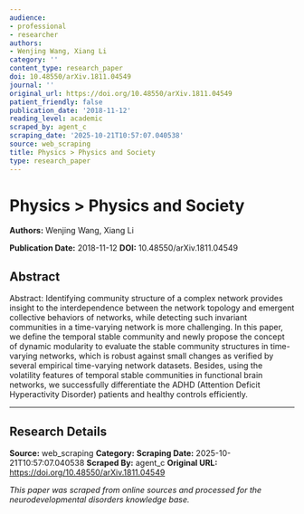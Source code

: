 ```yaml
---
audience:
- professional
- researcher
authors:
- Wenjing Wang, Xiang Li
category: ''
content_type: research_paper
doi: 10.48550/arXiv.1811.04549
journal: ''
original_url: https://doi.org/10.48550/arXiv.1811.04549
patient_friendly: false
publication_date: '2018-11-12'
reading_level: academic
scraped_by: agent_c
scraping_date: '2025-10-21T10:57:07.040538'
source: web_scraping
title: Physics > Physics and Society
type: research_paper
---
```

# Physics > Physics and Society

**Authors:** Wenjing Wang, Xiang Li

**Publication Date:** 2018-11-12
**DOI:** 10.48550/arXiv.1811.04549

## Abstract

Abstract:
Identifying community structure of a complex network provides insight to the interdependence between the network topology and emergent collective behaviors of networks, while detecting such invariant communities in a time-varying network is more challenging. In this paper, we define the temporal stable community and newly propose the concept of dynamic modularity to evaluate the stable community structures in time-varying networks, which is robust against small changes as verified by several empirical time-varying network datasets. Besides, using the volatility features of temporal stable communities in functional brain networks, we successfully differentiate the ADHD (Attention Deficit Hyperactivity Disorder) patients and healthy controls efficiently.

---

## Research Details

**Source:** web_scraping
**Category:** 
**Scraping Date:** 2025-10-21T10:57:07.040538
**Scraped By:** agent_c
**Original URL:** https://doi.org/10.48550/arXiv.1811.04549

*This paper was scraped from online sources and processed for the neurodevelopmental disorders knowledge base.*